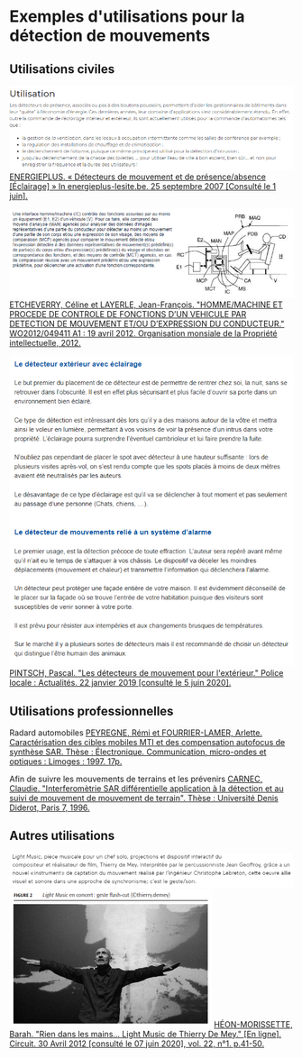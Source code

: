 # Exemples d'utilisations pour la détection de mouvements

## Utilisations civiles
![Diverses utilisations](images/Utilisation.png)
[ENERGIEPLUS. « Détecteurs de mouvement et de présence/absence [Éclairage] » In energieplus-lesite.be. 25 septembre 2007 [Consulté le 1 juin].](https://energieplus-lesite.be/techniques/eclairage10/commandes/gestion-en-fonction-de-la-presence/detecteurs-de-mouvement-et-de-presence-absence/)

![Vigilance au volant](images/ddmVoitureVigi.PNG)
[ETCHEVERRY, Céline et LAYERLE, Jean-François. "HOMME/MACHINE ET PROCEDE DE CONTROLE DE FONCTIONS D’UN VEHICULE PAR DETECTION DE MOUVEMENT ET/OU D’EXPRESSION DU CONDUCTEUR." WO2012/049411 A1 : 19 avril 2012. Organisation monsiale de la Propriété intellectuelle, 2012.](https://worldwide.espacenet.com/publicationDetails/biblio?FT=D&date=20160513&DB=EPODOC&locale=&CC=FR&NR=3028221A1)

![Utilité du détecteur à éclairage et relié à un système d'alarme](images/ddmPoliceTypedetect.PNG)
[PINTSCH, Pascal. "Les détecteurs de mouvement pour l'extérieur." Police locale : Actualités. 22 janvier 2019 [consulté le 5 juin 2020].](https://www.police.be/5297/actualites/les-detecteurs-de-mouvement-pour-lexterieur)

## Utilisations professionnelles

Radard automobiles
[PEYREGNE, Rémi et FOURRIER-LAMER, Arlette. Caractérisation des cibles mobiles MTI et des compensation autofocus de synthèse SAR. Thèse : Électronique. Communication, micro-ondes et optiques : Limoges : 1997. 17p.](https://www.worldcat.org/title/caracterisation-des-cibles-mobiles-mti-et-compensation-autofocus-de-mouvements-dans-un-radar-de-cartographie-a-ouverture-de-synthese-sar/oclc/799085636&referer=brief_results)

Afin de suivre les mouvements de terrains et les prévenirs 
[CARNEC, Claudie. "Interferomètrie SAR différentielle application à la détection et au suivi de mouvement de mouvement de terrain". Thèse : Université Denis Diderot, Paris 7, 1996.](https://www.worldcat.org/title/interferometrie-sar-differentielle-application-a-la-detection-et-au-suivi-de-mouvements-de-terrain/oclc/36434958&referer=brief_results)

## Autres utilisations
![Instrument de musique par captation de mouvement](images/ddmMusique.PNG)
![L'instrument en question](images/ddmMusiqueimage.PNG)
[HÉON-MORISSETTE, Barah. "Rien dans les mains... Light Music de Thierry De Mey." [En ligne]. Circuit. 30 Avril 2012 [consulté le 07 juin 2020], vol. 22, n°1. p.41-50.](https://www.erudit.org/fr/revues/circuit/2012-v22-n1-circuit081/1008967ar/)


